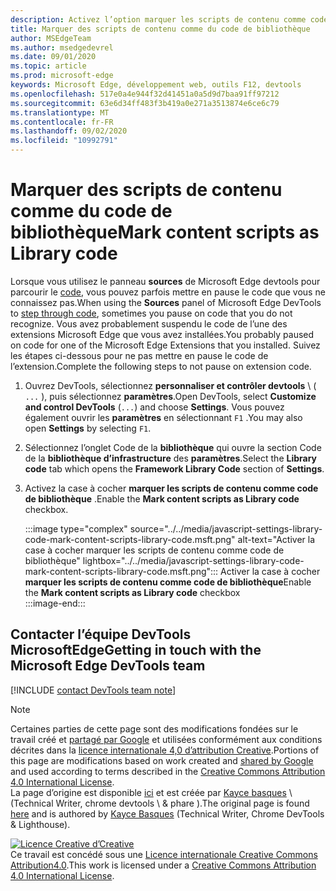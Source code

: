 ```yaml
---
description: Activez l’option marquer les scripts de contenu comme code de bibliothèque à partir des paramètres > code de la bibliothèque d’infrastructure.
title: Marquer des scripts de contenu comme du code de bibliothèque
author: MSEdgeTeam
ms.author: msedgedevrel
ms.date: 09/01/2020
ms.topic: article
ms.prod: microsoft-edge
keywords: Microsoft Edge, développement web, outils F12, devtools
ms.openlocfilehash: 517e0a4e944f32d41451a0a5d9d7baa91ff97212
ms.sourcegitcommit: 63e6d34ff483f3b419a0e271a3513874e6ce6c79
ms.translationtype: MT
ms.contentlocale: fr-FR
ms.lasthandoff: 09/02/2020
ms.locfileid: "10992791"
---
```

<!-- Copyright Kayce Basques 

   Licensed under the Apache License, Version 2.0 (the "License");
   you may not use this file except in compliance with the License.
   You may obtain a copy of the License at

       https://www.apache.org/licenses/LICENSE-2.0

   Unless required by applicable law or agreed to in writing, software
   distributed under the License is distributed on an "AS IS" BASIS,
   WITHOUT WARRANTIES OR CONDITIONS OF ANY KIND, either express or implied.
   See the License for the specific language governing permissions and
   limitations under the License.  -->

# <span data-ttu-id="97059-104">Marquer des scripts de contenu comme du code de bibliothèque</span><span class="sxs-lookup"><span data-stu-id="97059-104">Mark content scripts as Library code</span></span>  

<span data-ttu-id="97059-105">Lorsque vous utilisez le panneau **sources** de Microsoft Edge devtools pour parcourir le [code][DevToolsJavascriptStepThroughCode], vous pouvez parfois mettre en pause le code que vous ne connaissez pas.</span><span class="sxs-lookup"><span data-stu-id="97059-105">When using the **Sources** panel of Microsoft Edge DevTools to [step through code][DevToolsJavascriptStepThroughCode], sometimes you pause on code that you do not recognize.</span></span>  <span data-ttu-id="97059-106">Vous avez probablement suspendu le code de l’une des extensions Microsoft Edge que vous avez installées.</span><span class="sxs-lookup"><span data-stu-id="97059-106">You probably paused on code for one of the Microsoft Edge Extensions that you installed.</span></span>  <span data-ttu-id="97059-107">Suivez les étapes ci-dessous pour ne pas mettre en pause le code de l’extension.</span><span class="sxs-lookup"><span data-stu-id="97059-107">Complete the following steps to not pause on extension code.</span></span>  

1.  <span data-ttu-id="97059-108">Ouvrez DevTools, sélectionnez **personnaliser et contrôler devtools** \ ( `...` \), puis sélectionnez **paramètres**.</span><span class="sxs-lookup"><span data-stu-id="97059-108">Open DevTools, select **Customize and control DevTools** \(`...`\) and choose **Settings**.</span></span>  <span data-ttu-id="97059-109">Vous pouvez également ouvrir les **paramètres** en sélectionnant `F1` .</span><span class="sxs-lookup"><span data-stu-id="97059-109">You may also open **Settings** by selecting `F1`.</span></span>  

1.  <span data-ttu-id="97059-110">Sélectionnez l’onglet Code de la **bibliothèque** qui ouvre la section Code de la **bibliothèque d’infrastructure** des **paramètres**.</span><span class="sxs-lookup"><span data-stu-id="97059-110">Select the **Library code** tab which opens the **Framework Library Code** section of **Settings**.</span></span>  
1.  <span data-ttu-id="97059-111">Activez la case à cocher **marquer les scripts de contenu comme code de bibliothèque** .</span><span class="sxs-lookup"><span data-stu-id="97059-111">Enable the **Mark content scripts as Library code** checkbox.</span></span>  
    
    :::image type="complex" source="../../media/javascript-settings-library-code-mark-content-scripts-library-code.msft.png" alt-text="Activer la case à cocher marquer les scripts de contenu comme code de bibliothèque" lightbox="../../media/javascript-settings-library-code-mark-content-scripts-library-code.msft.png":::
       <span data-ttu-id="97059-113">Activer la case à cocher **marquer les scripts de contenu comme code de bibliothèque**</span><span class="sxs-lookup"><span data-stu-id="97059-113">Enable the **Mark content scripts as Library code** checkbox</span></span>  
    :::image-end:::  
    
## <span data-ttu-id="97059-114">Contacter l’équipe DevTools MicrosoftEdge</span><span class="sxs-lookup"><span data-stu-id="97059-114">Getting in touch with the Microsoft Edge DevTools team</span></span>  

[!INCLUDE [contact DevTools team note](../../includes/contact-devtools-team-note.md)]  

<!-- links -->  

[DevToolsJavascriptStepThroughCode]: ../index.md#step-4-step-through-the-code "Étape 4: parcourir le code-mise en route avec le débogage JavaScript dans Microsoft Edge DevTools | Documents Microsoft"  

> [!NOTE]
> <span data-ttu-id="97059-116">Certaines parties de cette page sont des modifications fondées sur le travail créé et [partagé par Google][GoogleSitePolicies] et utilisées conformément aux conditions décrites dans la [licence internationale 4,0 d’attribution Creative][CCA4IL].</span><span class="sxs-lookup"><span data-stu-id="97059-116">Portions of this page are modifications based on work created and [shared by Google][GoogleSitePolicies] and used according to terms described in the [Creative Commons Attribution 4.0 International License][CCA4IL].</span></span>  
> <span data-ttu-id="97059-117">La page d’origine est disponible [ici](https://developers.google.com/web/tools/chrome-devtools/javascript/guides/blackbox-chrome-extension-scripts) et est créée par [Kayce basques][KayceBasques] \ (Technical Writer, chrome devtools \ & phare \).</span><span class="sxs-lookup"><span data-stu-id="97059-117">The original page is found [here](https://developers.google.com/web/tools/chrome-devtools/javascript/guides/blackbox-chrome-extension-scripts) and is authored by [Kayce Basques][KayceBasques] \(Technical Writer, Chrome DevTools \& Lighthouse\).</span></span>  

[![Licence Creative d’Creative][CCby4Image]][CCA4IL]  
<span data-ttu-id="97059-119">Ce travail est concédé sous une [Licence internationale Creative Commons Attribution4.0][CCA4IL].</span><span class="sxs-lookup"><span data-stu-id="97059-119">This work is licensed under a [Creative Commons Attribution 4.0 International License][CCA4IL].</span></span>  

[CCA4IL]: https://creativecommons.org/licenses/by/4.0  
[CCby4Image]: https://i.creativecommons.org/l/by/4.0/88x31.png  
[GoogleSitePolicies]: https://developers.google.com/terms/site-policies  
[KayceBasques]: https://developers.google.com/web/resources/contributors/kaycebasques  
